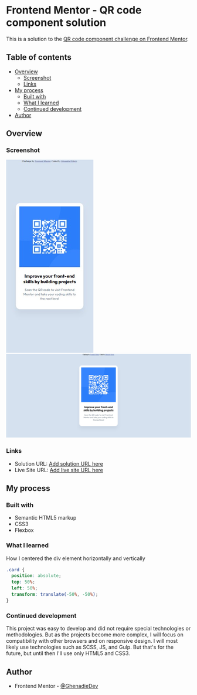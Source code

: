 # Frontend Mentor - QR code component solution

This is a solution to the [QR code component challenge on Frontend Mentor](https://www.frontendmentor.io/challenges/qr-code-component-iux_sIO_H).

## Table of contents

- [Overview](#overview)
  - [Screenshot](#screenshot)
  - [Links](#links)
- [My process](#my-process)
  - [Built with](#built-with)
  - [What I learned](#what-i-learned)
  - [Continued development](#continued-development)
- [Author](#author)

## Overview

### Screenshot

![](./images/mobile.jpg)
![](./images/screenshot-2025-02-10-12-49-58.jpg)

### Links

- Solution URL: [Add solution URL here](https://your-solution-url.com)
- Live Site URL: [Add live site URL here](https://your-live-site-url.com)

## My process

### Built with

- Semantic HTML5 markup
- CSS3
- Flexbox

### What I learned

How I centered the div element horizontally and vertically

```css
.card {
  position: absolute;
  top: 50%;
  left: 50%;
  transform: translate(-50%, -50%);
}
```

### Continued development

This project was easy to develop and did not require special technologies or methodologies.
But as the projects become more complex, I will focus on compatibility with other browsers and on responsive design. I will most likely use technologies such as SCSS, JS, and Gulp. 
But that's for the future, but until then I'll use only HTML5 and CSS3.

## Author

- Frontend Mentor - [@GhenadieDev](https://www.frontendmentor.io/profile/GhenadieDev)
